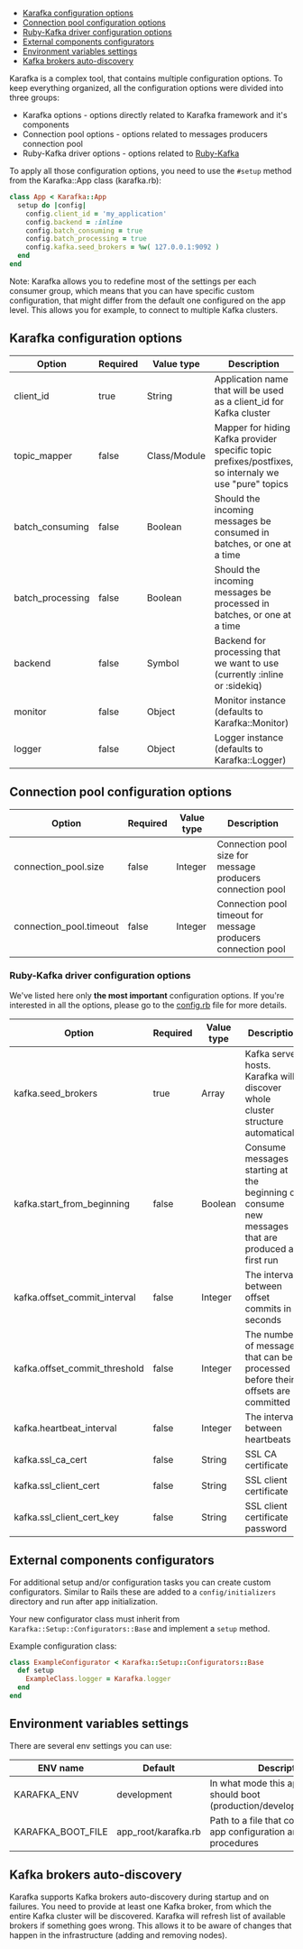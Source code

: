 - [Karafka configuration options](#karafka-configuration-options)
- [Connection pool configuration options](#connection-pool-configuration-options)
- [Ruby-Kafka driver configuration options](#ruby-kafka-driver-configuration-options)
- [External components configurators](#external-components-configurators)
- [Environment variables settings](#environment-variables-settings)
- [Kafka brokers auto-discovery](#kafka-brokers-auto-discovery)

Karafka is a complex tool, that contains multiple configuration options. To keep everything organized, all the configuration options were divided into three groups:

* Karafka options - options directly related to Karafka framework and it's components
* Connection pool options - options related to messages producers connection pool
* Ruby-Kafka driver options - options related to [Ruby-Kafka](https://github.com/zendesk/ruby-kafka)

To apply all those configuration options, you need to use the ```#setup``` method from the Karafka::App class (karafka.rb):

```ruby
class App < Karafka::App
  setup do |config|
    config.client_id = 'my_application'
    config.backend = :inline
    config.batch_consuming = true
    config.batch_processing = true
    config.kafka.seed_brokers = %w( 127.0.0.1:9092 )
  end
end
```

Note: Karafka allows you to redefine most of the settings per each consumer group, which means that you can have specific custom configuration, that might differ from the default one configured on the app level. This allows you for example, to connect to multiple Kafka clusters.

## Karafka configuration options

| Option            | Required | Value type   | Description                                                                                           |
|-------------------|----------|--------------|-------------------------------------------------------------------------------------------------------|
| client_id         | true     | String       | Application name that will be used as a client_id for Kafka cluster                                   |
| topic_mapper      | false    | Class/Module | Mapper for hiding Kafka provider specific topic prefixes/postfixes, so internaly we use "pure" topics |
| batch_consuming   | false    | Boolean      | Should the incoming messages be consumed in batches, or one at a time                                 |
| batch_processing  | false    | Boolean      | Should the incoming messages be processed in batches, or one at a time                                |
| backend | false    | Symbol      | Backend for processing that we want to use (currently :inline or :sidekiq)|
| monitor           | false    | Object       | Monitor instance (defaults to Karafka::Monitor)                                                       |
| logger            | false    | Object       | Logger instance (defaults to Karafka::Logger)                                                         |

## Connection pool configuration options

| Option                  | Required | Value type | Description                                                   |
|-------------------------|----------|------------|---------------------------------------------------------------|
| connection_pool.size    | false    | Integer    | Connection pool size for message producers connection pool    |
| connection_pool.timeout | false    | Integer    | Connection pool timeout for message producers connection pool |

### Ruby-Kafka driver configuration options

We've listed here only **the most important** configuration options. If you're interested in all the options, please go to the [config.rb](https://github.com/karafka/karafka/blob/master/lib/karafka/setup/config.rb) file for more details.

| Option                        | Required | Value type    | Description                                                                                       |
|-------------------------------|----------|---------------|---------------------------------------------------------------------------------------------------|
| kafka.seed_brokers            | true     | Array<String> | Kafka server hosts. Karafka will discover whole cluster structure automatically                   |
| kafka.start_from_beginning    | false    | Boolean       | Consume messages starting at the beginning or consume new messages that are produced at first run |
| kafka.offset_commit_interval  | false    | Integer       | The interval between offset commits in seconds                                                    |
| kafka.offset_commit_threshold | false    | Integer       | The number of messages that can be processed before their offsets are committed                   |
| kafka.heartbeat_interval      | false    | Integer       | The interval between heartbeats                                                                   |
| kafka.ssl_ca_cert             | false    | String        | SSL CA certificate                                                                                |
| kafka.ssl_client_cert         | false    | String        | SSL client certificate                                                                            |
| kafka.ssl_client_cert_key     | false    | String        | SSL client certificate password                                                                   |

## External components configurators

For additional setup and/or configuration tasks you can create custom configurators. Similar to Rails these are added to a `config/initializers` directory and run after app initialization.

Your new configurator class must inherit from `Karafka::Setup::Configurators::Base` and implement a `setup` method.

Example configuration class:

```ruby
class ExampleConfigurator < Karafka::Setup::Configurators::Base
  def setup
    ExampleClass.logger = Karafka.logger
  end
end
```

## Environment variables settings

There are several env settings you can use:

| ENV name          | Default | Description                                                                           |
|-------------------|-----------------|-------------------------------------------------------------------------------|
| KARAFKA_ENV       | development     | In what mode this application should boot (production/development/test/etc)   |
| KARAFKA_BOOT_FILE | app_root/karafka.rb | Path to a file that contains Karafka app configuration and booting procedures |

## Kafka brokers auto-discovery

Karafka supports Kafka brokers auto-discovery during startup and on failures. You need to provide at least one Kafka broker, from which the entire Kafka cluster will be discovered. Karafka will refresh list of available brokers if something goes wrong. This allows it to be aware of changes that happen in the infrastructure (adding and removing nodes).